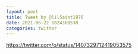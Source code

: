 ```yaml
--- 
layout: post 
title: Tweet by @lilSaint1976 
date: 2021-06-22 1624368530 
categories: twitter 
--- 
```

https://twitter.com/o/status/1407329712419053575